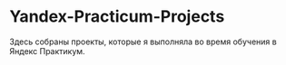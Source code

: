 # Yandex-Practicum-Projects
Здесь собраны проекты, которые я выполняла во время обучения в Яндекс Практикум.
